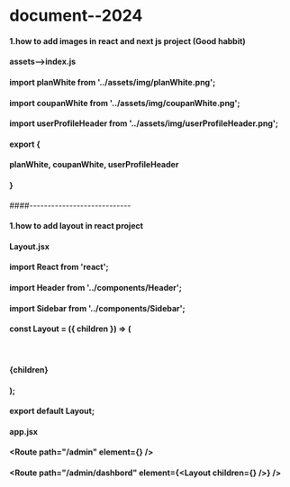# document--2024
#### 1.how to add images in react and next js project (Good habbit)

#### assets-->index.js

#### import planWhite from '../assets/img/planWhite.png';
#### import coupanWhite from '../assets/img/coupanWhite.png';
#### import userProfileHeader from '../assets/img/userProfileHeader.png';


#### export {
####    planWhite, coupanWhite, userProfileHeader
#### }
####----------------------------  
#### 1.how to add layout in react project 
#### Layout.jsx
#### import React from 'react';
#### import Header from '../components/Header';
#### import Sidebar from '../components/Sidebar';

#### const Layout = ({ children }) => (
####    <div>
####        <header>
####            <Header />
####        </header>
####        <div>
####            <aside>
####                <Sidebar />
####            </aside>
####            <div className="main-container float-start w-full md:ps-48 lg:ps-80">
####                {children}
####            </div>
####        </div>
####    </div>
#### );

#### export default Layout;
#### app.jsx
####    <BrowserRouter>
####       <Routes>
####            <Route path="/admin" element={<LoginAdmin />} />
####            <Route path="/admin/dashbord" element={<Layout children={<Dashbord />} />} />
####       </Routes>
####    </BrowserRouter>

